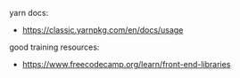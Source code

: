 yarn docs:
- https://classic.yarnpkg.com/en/docs/usage

good training resources:
- https://www.freecodecamp.org/learn/front-end-libraries